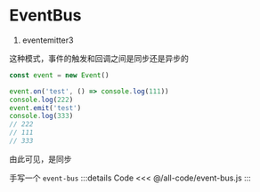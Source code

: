 # EventBus

1. eventemitter3

这种模式，事件的触发和回调之间是同步还是异步的

```js
const event = new Event()

event.on('test', () => console.log(111))
console.log(222)
event.emit('test')
console.log(333)
// 222
// 111
// 333
```

由此可见，是同步

手写一个 `event-bus`
:::details Code
<<< @/all-code/event-bus.js
:::
